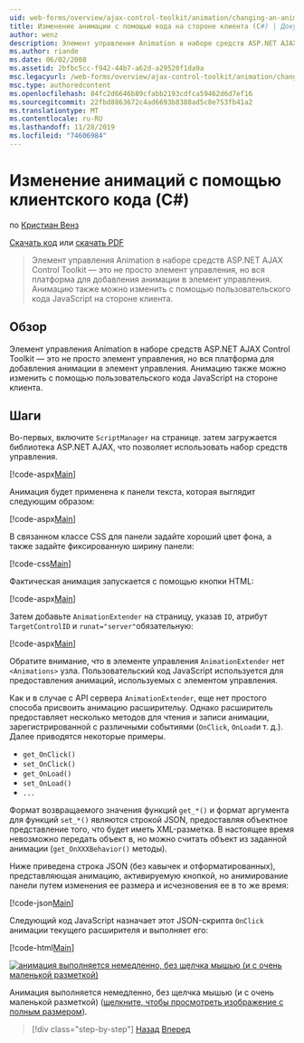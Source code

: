 ```yaml
---
uid: web-forms/overview/ajax-control-toolkit/animation/changing-an-animation-using-client-side-code-cs
title: Изменение анимации с помощью кода на стороне клиента (C#) | Документация Майкрософт
author: wenz
description: Элемент управления Animation в наборе средств ASP.NET AJAX Control Toolkit — это не просто элемент управления, но вся платформа для добавления анимации в элемент управления. Анимация также может...
ms.author: riande
ms.date: 06/02/2008
ms.assetid: 2bfbc5cc-f942-44b7-a62d-a29520f1da9a
msc.legacyurl: /web-forms/overview/ajax-control-toolkit/animation/changing-an-animation-using-client-side-code-cs
msc.type: authoredcontent
ms.openlocfilehash: 84fc2d6646b89cfabb2193cdfca59462d6d7ef16
ms.sourcegitcommit: 22fbd8863672c4ad6693b8388ad5c8e753fb41a2
ms.translationtype: MT
ms.contentlocale: ru-RU
ms.lasthandoff: 11/28/2019
ms.locfileid: "74606984"
---
```

# <a name="changing-an-animation-using-client-side-code-c"></a>Изменение анимаций с помощью клиентского кода (C#)

по [Кристиан Венз](https://github.com/wenz)

[Скачать код](https://download.microsoft.com/download/f/9/a/f9a26acd-8df4-4484-8a18-199e4598f411/Animation11.cs.zip) или [скачать PDF](https://download.microsoft.com/download/6/7/1/6718d452-ff89-4d3f-a90e-c74ec2d636a3/animation11CS.pdf)

> Элемент управления Animation в наборе средств ASP.NET AJAX Control Toolkit — это не просто элемент управления, но вся платформа для добавления анимации в элемент управления. Анимацию также можно изменить с помощью пользовательского кода JavaScript на стороне клиента.

## <a name="overview"></a>Обзор

Элемент управления Animation в наборе средств ASP.NET AJAX Control Toolkit — это не просто элемент управления, но вся платформа для добавления анимации в элемент управления. Анимацию также можно изменить с помощью пользовательского кода JavaScript на стороне клиента.

## <a name="steps"></a>Шаги

Во-первых, включите `ScriptManager` на странице. затем загружается библиотека ASP.NET AJAX, что позволяет использовать набор средств управления.

[!code-aspx[Main](changing-an-animation-using-client-side-code-cs/samples/sample1.aspx)]

Анимация будет применена к панели текста, которая выглядит следующим образом:

[!code-aspx[Main](changing-an-animation-using-client-side-code-cs/samples/sample2.aspx)]

В связанном классе CSS для панели задайте хороший цвет фона, а также задайте фиксированную ширину панели:

[!code-css[Main](changing-an-animation-using-client-side-code-cs/samples/sample3.css)]

Фактическая анимация запускается с помощью кнопки HTML:

[!code-aspx[Main](changing-an-animation-using-client-side-code-cs/samples/sample4.aspx)]

Затем добавьте `AnimationExtender` на страницу, указав `ID`, атрибут `TargetControlID` и `runat="server"`обязательную:

[!code-aspx[Main](changing-an-animation-using-client-side-code-cs/samples/sample5.aspx)]

Обратите внимание, что в элементе управления `AnimationExtender` нет `<Animations>` узла. Пользовательский код JavaScript используется для предоставления анимаций, используемых с элементом управления.

Как и в случае с API сервера `AnimationExtender`, еще нет простого способа присвоить анимацию расширительу. Однако расширитель предоставляет несколько методов для чтения и записи анимации, зарегистрированной с различными событиями (`OnClick`, `OnLoad`и т. д.). Далее приводятся некоторые примеры.

- `get_OnClick()`
- `set_OnClick()`
- `get_OnLoad()`
- `set_OnLoad()`
- `...`

Формат возвращаемого значения функций `get_*()` и формат аргумента для функций `set_*()` являются строкой JSON, предоставляя объектное представление того, что будет иметь XML-разметка. В настоящее время невозможно передать объект в, но можно считать объект из заданной анимации (`get_OnXXXBehavior()` методы).

Ниже приведена строка JSON (без кавычек и отформатированных), представляющая анимацию, активируемую кнопкой, но анимирование панели путем изменения ее размера и исчезновения ее в то же время:

[!code-json[Main](changing-an-animation-using-client-side-code-cs/samples/sample6.json)]

Следующий код JavaScript назначает этот JSON-скрипта `OnClick` анимации текущего расширителя и выполняет его:

[!code-html[Main](changing-an-animation-using-client-side-code-cs/samples/sample7.html)]

[![анимация выполняется немедленно, без щелчка мышью (и с очень маленькой разметкой)](changing-an-animation-using-client-side-code-cs/_static/image2.png)](changing-an-animation-using-client-side-code-cs/_static/image1.png)

Анимация выполняется немедленно, без щелчка мышью (и с очень маленькой разметкой) ([щелкните, чтобы просмотреть изображение с полным размером](changing-an-animation-using-client-side-code-cs/_static/image3.png)).

> [!div class="step-by-step"]
> [Назад](executing-animations-using-client-side-code-cs.md)
> [Вперед](animating-an-updatepanel-control-cs.md)
